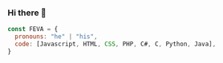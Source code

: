 ### Hi there 👋
```javascript
const FEVA = {
  pronouns: "he" | "his",
  code: [Javascript, HTML, CSS, PHP, C#, C, Python, Java],
}
```
<!--
**hesler-feva/Hesler-Feva** is a ✨ _special_ ✨ repository because its `README.md` (this file) appears on your GitHub profile.

Here are some ideas to get you started:

- 🔭 I’m currently working on ...
- 🌱 I’m currently learning ...
- 👯 I’m looking to collaborate on ...
- 🤔 I’m looking for help with ...
- 💬 Ask me about ...
- 📫 How to reach me: ...
- 😄 Pronouns: ...
- ⚡ Fun fact: ...
-->
